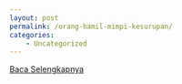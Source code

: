 ```yaml
---
layout: post
permalink: /orang-hamil-mimpi-kesurupan/
categories:
    - Uncategorized
---
```


[Baca Selengkapnya](/08)